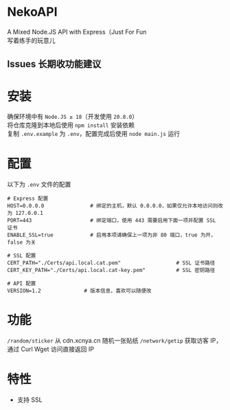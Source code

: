 # NekoAPI
A Mixed Node.JS API with Express（Just For Fun  
写着练手的玩意儿

## Issues 长期收功能建议

# 安装
确保环境中有 `Node.JS ≥ 18`（开发使用 `20.8.0`）  
将仓库克隆到本地后使用 `npm install` 安装依赖  
复制 `.env.example` 为 `.env`，配置完成后使用 `node main.js` 运行

# 配置
以下为 `.env` 文件的配置
```
# Express 配置
HOST=0.0.0.0               # 绑定的主机，默认 0.0.0.0，如果仅允许本地访问则改为 127.0.0.1
PORT=443                   # 绑定端口，使用 443 需要启用下面一项并配置 SSL 证书
ENABLE_SSL=true            # 启用本项请确保上一项为非 80 端口，true 为开，false 为关

# SSL 配置
CERT_PATH="./Certs/api.local.cat.pem"                  # SSL 证书路径
CERT_KEY_PATH="./Certs/api.local.cat-key.pem"          # SSL 密钥路径

# API 配置
VERSION=1.2              # 版本信息，喜欢可以随便改
```

# 功能
`/random/sticker`  从 cdn.xcnya.cn 随机一张贴纸
`/network/getip`   获取访客 IP，通过 Curl Wget 访问直接返回 IP

# 特性
- 支持 SSL
